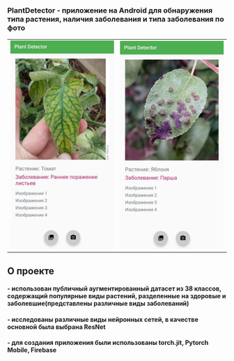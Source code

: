 ### PlantDetector - приложение на Android для обнаружения типа растения, наличия заболевания и типа заболевания по фото

<table>
  <tr>
    <td><img src="https://github.com/aleksaDub97/PlantDetector/blob/main/assets/photo_2025-02-18_12-45-39.jpg" width="300"></td>
    <td><img src="https://github.com/aleksaDub97/PlantDetector/blob/main/assets/photo_2025-02-18_12-45-44.jpg" width="300"></td>
  </tr>
</table>

## О проекте
 #### - использован публичный аугментированный датасет из 38 классов, содержащий популярные виды растений, разделенные на здоровые и заболевшие(представлены различные виды заболеваний)
 #### - исследованы различные виды нейронных сетей, в качестве основной была выбрана ResNet
 #### - для создания приложения были использованы torch.jit, Pytorch Mobile, Firebase

